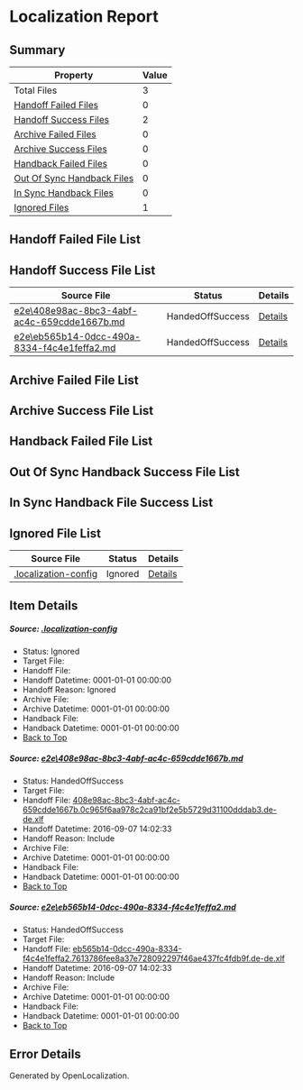 # <a name='report-top'></a> Localization Report

## Summary
 Property | Value 
 -------- | ----- 
 Total Files | 3
[ Handoff Failed Files ](#handoff-failed-list)| 0
[ Handoff Success Files ](#handoff-success-list)| 2
[ Archive Failed Files ](#archive-failed-list)| 0
[ Archive Success Files ](#archive-success-list)| 0
[ Handback Failed Files ](#handback-failed-list)| 0
[ Out Of Sync Handback Files ](#outofsync-handback-success-list)| 0
[ In Sync Handback Files ](#insync-handback-success-list)| 0
[ Ignored Files ](#ignored-list)| 1

## <a name='handoff-failed-list'></a> Handoff Failed File List

## <a name='handoff-success-list'></a> Handoff Success File List
 Source File | Status | Details 
 ----------- | ------ | ------- 
 [e2e\408e98ac-8bc3-4abf-ac4c-659cdde1667b.md](https://github.com/OpenLocalizationTestOrg/ol-test0/blob/28323aa16768dd1118bfca9af23481460744c64a/e2e/408e98ac-8bc3-4abf-ac4c-659cdde1667b.md) | HandedOffSuccess | [Details](#34dbdd6d8d7dda5dbdafac81e006583c2a97c2391)
 [e2e\eb565b14-0dcc-490a-8334-f4c4e1feffa2.md](https://github.com/OpenLocalizationTestOrg/ol-test0/blob/28323aa16768dd1118bfca9af23481460744c64a/e2e/eb565b14-0dcc-490a-8334-f4c4e1feffa2.md) | HandedOffSuccess | [Details](#cc866db822076216d7089e1afc0ace962897789d2)

## <a name='archive-failed-list'></a> Archive Failed File List

## <a name='archive-success-list'></a> Archive Success File List

## <a name='handback-failed-list'></a> Handback Failed File List

## <a name='outofsync-handback-success-list'></a> Out Of Sync Handback Success File List

## <a name='insync-handback-success-list'></a> In Sync Handback File Success List

## <a name='ignored-list'></a> Ignored File List
 Source File | Status | Details 
 ----------- | ------ | ------- 
 [.localization-config](https://github.com/OpenLocalizationTestOrg/ol-test0/blob/28323aa16768dd1118bfca9af23481460744c64a/.localization-config) | Ignored | [Details](#c268a05ecaa7ec85942ed632c29928ee5bd6da8d0)

## Item Details
##### <a name='c268a05ecaa7ec85942ed632c29928ee5bd6da8d0'></a> Source: [.localization-config](https://github.com/OpenLocalizationTestOrg/ol-test0/blob/28323aa16768dd1118bfca9af23481460744c64a/.localization-config)
* Status: Ignored
* Target File: 
* Handoff File: 
* Handoff Datetime: 0001-01-01 00:00:00
* Handoff Reason: Ignored
* Archive File: 
* Archive Datetime: 0001-01-01 00:00:00
* Handback File: 
* Handback Datetime: 0001-01-01 00:00:00
* [Back to Top](#report-top)

##### <a name='34dbdd6d8d7dda5dbdafac81e006583c2a97c2391'></a> Source: [e2e\408e98ac-8bc3-4abf-ac4c-659cdde1667b.md](https://github.com/OpenLocalizationTestOrg/ol-test0/blob/28323aa16768dd1118bfca9af23481460744c64a/e2e/408e98ac-8bc3-4abf-ac4c-659cdde1667b.md)
* Status: HandedOffSuccess
* Target File: 
* Handoff File: [408e98ac-8bc3-4abf-ac4c-659cdde1667b.0c965f6aa978c2ca91bf2e5b5729d31100dddab3.de-de.xlf](https://github.com/OpenLocalizationTestOrg/ol-test0-handoff/blob/94f158cc4d663d9f5d958d9d1a7cc57dcc0d5755/ol-handoff/OpenLocalizationTestOrg/ol-test0-dede/yuwzho/ht/408e98ac-8bc3-4abf-ac4c-659cdde1667b.0c965f6aa978c2ca91bf2e5b5729d31100dddab3.de-de.xlf)
* Handoff Datetime: 2016-09-07 14:02:33
* Handoff Reason: Include
* Archive File: 
* Archive Datetime: 0001-01-01 00:00:00
* Handback File: 
* Handback Datetime: 0001-01-01 00:00:00
* [Back to Top](#report-top)

##### <a name='cc866db822076216d7089e1afc0ace962897789d2'></a> Source: [e2e\eb565b14-0dcc-490a-8334-f4c4e1feffa2.md](https://github.com/OpenLocalizationTestOrg/ol-test0/blob/28323aa16768dd1118bfca9af23481460744c64a/e2e/eb565b14-0dcc-490a-8334-f4c4e1feffa2.md)
* Status: HandedOffSuccess
* Target File: 
* Handoff File: [eb565b14-0dcc-490a-8334-f4c4e1feffa2.7613786fee8a37e728092297f46ae437fc4fdb9f.de-de.xlf](https://github.com/OpenLocalizationTestOrg/ol-test0-handoff/blob/94f158cc4d663d9f5d958d9d1a7cc57dcc0d5755/ol-handoff/OpenLocalizationTestOrg/ol-test0-dede/yuwzho/ht/eb565b14-0dcc-490a-8334-f4c4e1feffa2.7613786fee8a37e728092297f46ae437fc4fdb9f.de-de.xlf)
* Handoff Datetime: 2016-09-07 14:02:33
* Handoff Reason: Include
* Archive File: 
* Archive Datetime: 0001-01-01 00:00:00
* Handback File: 
* Handback Datetime: 0001-01-01 00:00:00
* [Back to Top](#report-top)


## Error Details

Generated by OpenLocalization.
